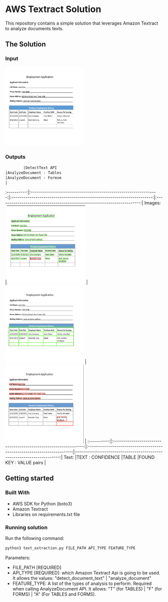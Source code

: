 # AWS Textract Solution
This repository contains a simple solution that leverages Amazon Textract to analyze documents texts.

## The Solution
### Input
<img src="Images/original_image.png" width="250" height="250"/>

### Outputs
            |DetectText API                                                   |AnalyzeDocument - Tables                                                |AnalyzeDocument - Formsm                                                |
:----------:|:---------------------------------------------------------------:|:----------------------------------------------------------------------:|:----------------------------------------------------------------------:|
Images:     |<img src="Images/detect_text.png" width="250" height="250"/>     |<img src="Images/analyze_document_table.png" width="250" height="250"/> |<img src="Images/analyze_document_forms.png" width="250" height="250"/> |
:----------:|:---------------------------------------------------------------:|:----------------------------------------------------------------------:|:----------------------------------------------------------------------:|
Text:       |TEXT : CONFIDENCE                                                |TABLE                                                                   |FOUND KEY : VALUE pairs                                                 |                               
                

## Getting started
### Built With
* AWS SDK for Python (boto3)
* Amazon Textract
* Libraries on requirements.txt file

### Running solution
Run the following command: 
```bash
python3 text_extraction.py FILE_PATH API_TYPE FEATURE_TYPE
```
Parameters:
* FILE_PATH [REQUIRED]
* API_TYPE [REQUIRED]: which Amazon Textract Api is going to be used. It allows the values: "detect_document_text" | "analyze_document"
* FEATURE_TYPE: A list of the types of analysis to perform. Required when calling AnalyzeDocument API. It allows: "T" (for TABLES) | "F" (for FORMS) | "A" (For TABLES and FORMS).
